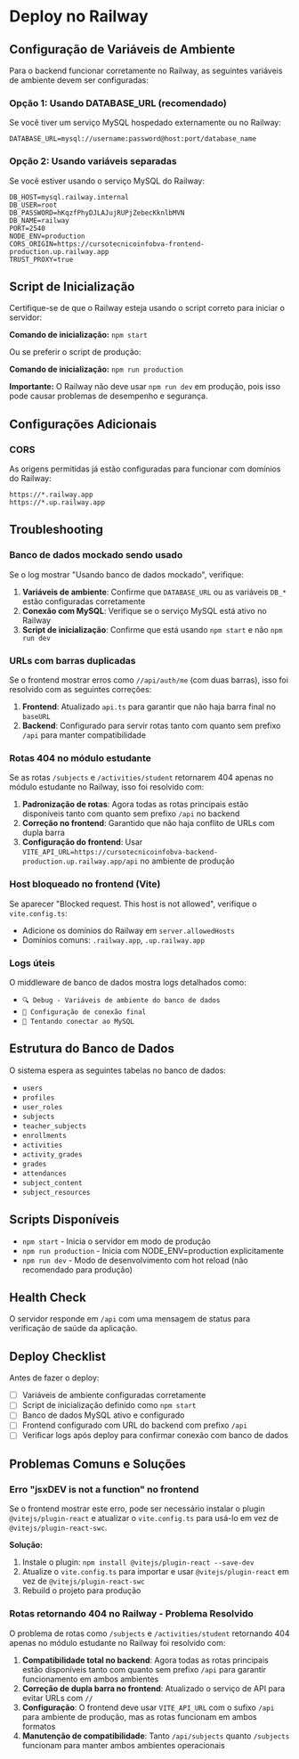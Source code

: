 # Deploy no Railway

## Configuração de Variáveis de Ambiente

Para o backend funcionar corretamente no Railway, as seguintes variáveis de ambiente devem ser configuradas:

### Opção 1: Usando DATABASE_URL (recomendado)
Se você tiver um serviço MySQL hospedado externamente ou no Railway:

```
DATABASE_URL=mysql://username:password@host:port/database_name
```

### Opção 2: Usando variáveis separadas
Se você estiver usando o serviço MySQL do Railway:

```
DB_HOST=mysql.railway.internal
DB_USER=root
DB_PASSWORD=hKqzfPhyDJLAJujRUPjZebecKknlbMVN
DB_NAME=railway
PORT=2540
NODE_ENV=production
CORS_ORIGIN=https://cursotecnicoinfobva-frontend-production.up.railway.app
TRUST_PROXY=true
```

## Script de Inicialização

Certifique-se de que o Railway esteja usando o script correto para iniciar o servidor:

**Comando de inicialização:** `npm start`

Ou se preferir o script de produção:

**Comando de inicialização:** `npm run production`

**Importante:** O Railway não deve usar `npm run dev` em produção, pois isso pode causar problemas de desempenho e segurança.

## Configurações Adicionais

### CORS
As origens permitidas já estão configuradas para funcionar com domínios do Railway:

```
https://*.railway.app
https://*.up.railway.app
```

## Troubleshooting

### Banco de dados mockado sendo usado
Se o log mostrar "Usando banco de dados mockado", verifique:

1. **Variáveis de ambiente**: Confirme que `DATABASE_URL` ou as variáveis `DB_*` estão configuradas corretamente
2. **Conexão com MySQL**: Verifique se o serviço MySQL está ativo no Railway
3. **Script de inicialização**: Confirme que está usando `npm start` e não `npm run dev`

### URLs com barras duplicadas
Se o frontend mostrar erros como `//api/auth/me` (com duas barras), isso foi resolvido com as seguintes correções:

1. **Frontend**: Atualizado `api.ts` para garantir que não haja barra final no `baseURL`
2. **Backend**: Configurado para servir rotas tanto com quanto sem prefixo `/api` para manter compatibilidade

### Rotas 404 no módulo estudante
Se as rotas `/subjects` e `/activities/student` retornarem 404 apenas no módulo estudante no Railway, isso foi resolvido com:

1. **Padronização de rotas**: Agora todas as rotas principais estão disponíveis tanto com quanto sem prefixo `/api` no backend
2. **Correção no frontend**: Garantido que não haja conflito de URLs com dupla barra
3. **Configuração do frontend**: Usar `VITE_API_URL=https://cursotecnicoinfobva-backend-production.up.railway.app/api` no ambiente de produção

### Host bloqueado no frontend (Vite)
Se aparecer "Blocked request. This host is not allowed", verifique o `vite.config.ts`:
- Adicione os domínios do Railway em `server.allowedHosts`
- Domínios comuns: `.railway.app`, `.up.railway.app`

### Logs úteis
O middleware de banco de dados mostra logs detalhados como:
- `🔍 Debug - Variáveis de ambiente do banco de dados`
- `📡 Configuração de conexão final`
- `🔌 Tentando conectar ao MySQL`

## Estrutura do Banco de Dados

O sistema espera as seguintes tabelas no banco de dados:
- `users`
- `profiles`
- `user_roles`
- `subjects`
- `teacher_subjects`
- `enrollments`
- `activities`
- `activity_grades`
- `grades`
- `attendances`
- `subject_content`
- `subject_resources`

## Scripts Disponíveis

- `npm start` - Inicia o servidor em modo de produção
- `npm run production` - Inicia com NODE_ENV=production explicitamente
- `npm run dev` - Modo de desenvolvimento com hot reload (não recomendado para produção)

## Health Check

O servidor responde em `/api` com uma mensagem de status para verificação de saúde da aplicação.

## Deploy Checklist

Antes de fazer o deploy:

- [ ] Variáveis de ambiente configuradas corretamente
- [ ] Script de inicialização definido como `npm start`
- [ ] Banco de dados MySQL ativo e configurado
- [ ] Frontend configurado com URL do backend com prefixo `/api`
- [ ] Verificar logs após deploy para confirmar conexão com banco de dados

## Problemas Comuns e Soluções

### Erro "jsxDEV is not a function" no frontend
Se o frontend mostrar este erro, pode ser necessário instalar o plugin `@vitejs/plugin-react` e atualizar o `vite.config.ts` para usá-lo em vez de `@vitejs/plugin-react-swc`.

**Solução:**
1. Instale o plugin: `npm install @vitejs/plugin-react --save-dev`
2. Atualize o `vite.config.ts` para importar e usar `@vitejs/plugin-react` em vez de `@vitejs/plugin-react-swc`
3. Rebuild o projeto para produção

### Rotas retornando 404 no Railway - Problema Resolvido
O problema de rotas como `/subjects` e `/activities/student` retornando 404 apenas no módulo estudante no Railway foi resolvido com:

1. **Compatibilidade total no backend**: Agora todas as rotas principais estão disponíveis tanto com quanto sem prefixo `/api` para garantir funcionamento em ambos ambientes
2. **Correção de dupla barra no frontend**: Atualizado o serviço de API para evitar URLs com `//`
3. **Configuração**: O frontend deve usar `VITE_API_URL` com o sufixo `/api` para ambiente de produção, mas as rotas funcionam em ambos formatos
4. **Manutenção de compatibilidade**: Tanto `/api/subjects` quanto `/subjects` funcionam para manter ambos ambientes operacionais
